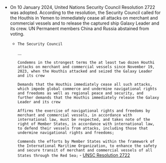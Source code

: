 - On 10 January 2024, United Nations Security Council Resolution 2722 was adopted. According to the resolution, the Security Council called for the Houthis in Yemen to immediately cease all attacks on merchant and commercial vessels and to release the captured ship Galaxy Leader and its crew. UN Permanent members China and Russia abstained from voting.
    - `The Security Council`
      
      ...
      
      `Condemns in the strongest terms the at least two dozen Houthi attacks on merchant and commercial vessels since November 19, 2023, when the Houthis attacked and seized the Galaxy Leader and its crew`
      
      `Demands that the Houthis immediately cease all such attacks, which impede global commerce and undermine navigational rights and freedoms as well as regional peace and security, and further demands that the Houthis immediately release the Galaxy Leader and its crew`
      
      `Affirms the exercise of navigational rights and freedoms by merchant and commercial vessels, in accordance with international law, must be respected, and takes note of the right of Member States, in accordance with international law, to defend their vessels from attacks, including those that undermine navigational rights and freedoms;`
      
      `Commends the efforts by Member States within the framework of the International Maritime Organization, to enhance the safety and secure transit of merchant and commercial vessels of all States through the Red Sea;` - [UNSC Resolution 2722](https://daccess-ods.un.org/access.nsf/Get?OpenAgent&DS=S/RES/2722(2024)&Lang=E)